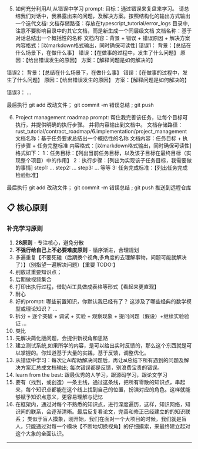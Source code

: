 5. 如何充分利用AI,从错误中学习
prompt:
目标：通过错误来复盘来学习。
请总结我们对话中，我暴露出来的问题，及解决方案。按照结构化的输出方式输出一个迭代文档:
文档存储路径：存放在typescript_tutorial/error_logs 目录中,注意不要影响目录中的其它文档，而是新生成一个同层级文档
文档名称：基于对话总结出一个概括性的名称
文档内容：背景 + 错误 + 错误原因 + 解决方案
内容格式：[以markdown格式输出，同时确保可读性]
错误1： 
背景：【总结在什么场景下，在做什么事】
错误：【在做事的过程中，发生了什么问题】
原因：【给出错误发生的原因】
方案：【解释问题是如何解决的】

错误2：
背景：【总结在什么场景下，在做什么事】
错误：【在做事的过程中，发生了什么问题】
原因：【给出错误发生的原因】
方案：【解释问题是如何解决的】

错误3：
...

最后执行 git add 改动文件； git commit -m 错误总结 ; git push 


6. Project management roadmap
prompt:
帮住我完善该任务，让每个目标可执行，并提供明确的执行步骤。 
并将内容输出到文档中。 
文档存储路径：rust_tutorial/contract_roadmap/6.implementation/project_management
文档名称：基于任务要求总结出一个概括性的名称
文档内容：任务目标 + 执行步骤 + 任务完整标准
内容格式：[以markdown格式输出，同时确保可读性] 
格式如下：
1：任务目标：【列出当前任务目标，以及该子目标在最终目标（实现整个项目）中的作用】
2：执行步骤：[列出为实现该子任务目标，我需要做的事情]
step1: ...
step2: ...
step3: ...
等等
3: 任务完成标准：【列出任务完成检验标准】

最后执行 git add 改动文件； git commit -m 错误总结 ; git push  推送到远程仓库





## 📋 核心原则

### 补充学习原则
1. **28原则** - 专注核心，避免分散
2. **不强行给自己上不必要难度原则** - 循序渐进，合理规划
3. 多遍重复【不要死磕（后期换个视角,多角度的去理解事物，问题可能就解决了）】（别指望一遍解决问题）【重要 TODO:】
4. 别放过重要知识点；
5. 后期做视频集合
6. 打印出执行过程，借助Ai工具做成表格等形式【看起来更直观】
7. 耐心
8. 好的prompt: 哪些前置知识，你默认我已经有了？ 这涉及了哪些经典的数学模型或理论知识？ ...
9. 拆分 + 逐个突破 + 调试 + 实验 + 观察现象 + 提问问题（假设）+继续实验验证 ...
10. 类比
11. 先解决简化版问题，会提供新视角和思路
12. 建立测试系统,如果所学的内容，是可以给出实时反馈的，那么这个东西就是可以掌握的。你知道基于大量的实践，基于反馈，调整优化。 
13. 从错误中学习：每次让Ai帮助解决问题后，再让ai总结下所有遇到的问题及解决方案汇总成文档输出; 每次错误都是反馈，别浪费宝贵的错误。
14. learn from the best: 跟最优秀的人学习，跟源码学习，跟论文学习
15. 要有（找到，或创造）一条主线，通过这条线，把所有零散的知识点，串起来，每个知识点都能在这个线上找到自己的位置，扮演对应的角色。这样就能够赋予知识点意义，更容易理解与记忆
16. 在框架内，通过对每个不熟悉的知识点，进行深度遍历，这样，知识网络，知识间的联系，会逐渐清晰。最后反复看论文，完善和修正已经建立的的知识联系； 类似于盲人摸象，刚开始，我们在面对一个大项目的时候，我们就是盲人，只能通过对每一个模块【不断地切换视角】的仔细摸索，来最终建立起对这个大象的全面认识。
---
